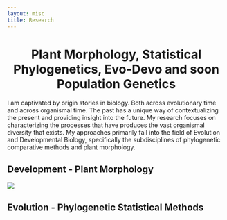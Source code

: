 ```yaml
---
layout: misc
title: Research
---
```



<h1 style="text-align: center;">Plant Morphology, Statistical Phylogenetics, Evo-Devo and soon Population Genetics</h1>

I am captivated by origin stories in biology. Both across evolutionary time and across organismal time. The past has a unique way of contextualizing the present and providing insight into the future. My research focuses on characterizing the processes that have produces the vast organismal diversity that exists. My approaches primarily fall into the field of Evolution and Developmental Biology, specifically the subdisciplines of phylogenetic comparative methods and plant morphology. 



## Development - Plant Morphology
<img src="/assets/img/EpiIllumination.png">



## Evolution - Phylogenetic Statistical Methods

